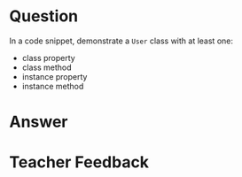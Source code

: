 # Question
In a code snippet, demonstrate a `User` class with at least one:
- class property
- class method
- instance property
- instance method

# Answer


# Teacher Feedback